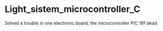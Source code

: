 # Light_sistem_microcontroller_C
Solved a trouble in one electronic board, the microcontroller PIC 16f dead.
